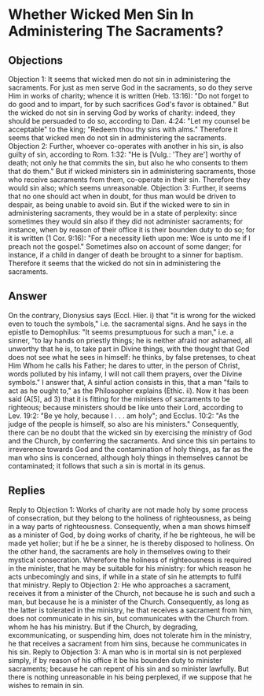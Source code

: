 # Whether Wicked Men Sin In Administering The Sacraments?
## Objections
Objection 1: It seems that wicked men do not sin in administering the sacraments. For just as men serve God in the sacraments, so do they serve Him in works of charity; whence it is written (Heb. 13:16): "Do not forget to do good and to impart, for by such sacrifices God's favor is obtained." But the wicked do not sin in serving God by works of charity: indeed, they should be persuaded to do so, according to Dan. 4:24: "Let my counsel be acceptable" to the king; "Redeem thou thy sins with alms." Therefore it seems that wicked men do not sin in administering the sacraments.
Objection 2: Further, whoever co-operates with another in his sin, is also guilty of sin, according to Rom. 1:32: "He is [Vulg.: 'They are'] worthy of death; not only he that commits the sin, but also he who consents to them that do them." But if wicked ministers sin in administering sacraments, those who receive sacraments from them, co-operate in their sin. Therefore they would sin also; which seems unreasonable.
Objection 3: Further, it seems that no one should act when in doubt, for thus man would be driven to despair, as being unable to avoid sin. But if the wicked were to sin in administering sacraments, they would be in a state of perplexity: since sometimes they would sin also if they did not administer sacraments; for instance, when by reason of their office it is their bounden duty to do so; for it is written (1 Cor. 9:16): "For a necessity lieth upon me: Woe is unto me if I preach not the gospel." Sometimes also on account of some danger; for instance, if a child in danger of death be brought to a sinner for baptism. Therefore it seems that the wicked do not sin in administering the sacraments.
## Answer
On the contrary, Dionysius says (Eccl. Hier. i) that "it is wrong for the wicked even to touch the symbols," i.e. the sacramental signs. And he says in the epistle to Demophilus: "It seems presumptuous for such a man," i.e. a sinner, "to lay hands on priestly things; he is neither afraid nor ashamed, all unworthy that he is, to take part in Divine things, with the thought that God does not see what he sees in himself: he thinks, by false pretenses, to cheat Him Whom he calls his Father; he dares to utter, in the person of Christ, words polluted by his infamy, I will not call them prayers, over the Divine symbols."
I answer that, A sinful action consists in this, that a man "fails to act as he ought to," as the Philosopher explains (Ethic. ii). Now it has been said (A[5], ad 3) that it is fitting for the ministers of sacraments to be righteous; because ministers should be like unto their Lord, according to Lev. 19:2: "Be ye holy, because I . . . am holy"; and Ecclus. 10:2: "As the judge of the people is himself, so also are his ministers." Consequently, there can be no doubt that the wicked sin by exercising the ministry of God and the Church, by conferring the sacraments. And since this sin pertains to irreverence towards God and the contamination of holy things, as far as the man who sins is concerned, although holy things in themselves cannot be contaminated; it follows that such a sin is mortal in its genus.
## Replies
Reply to Objection 1: Works of charity are not made holy by some process of consecration, but they belong to the holiness of righteousness, as being in a way parts of righteousness. Consequently, when a man shows himself as a minister of God, by doing works of charity, if he be righteous, he will be made yet holier; but if he be a sinner, he is thereby disposed to holiness. On the other hand, the sacraments are holy in themselves owing to their mystical consecration. Wherefore the holiness of righteousness is required in the minister, that he may be suitable for his ministry: for which reason he acts unbecomingly and sins, if while in a state of sin he attempts to fulfil that ministry.
Reply to Objection 2: He who approaches a sacrament, receives it from a minister of the Church, not because he is such and such a man, but because he is a minister of the Church. Consequently, as long as the latter is tolerated in the ministry, he that receives a sacrament from him, does not communicate in his sin, but communicates with the Church from. whom he has his ministry. But if the Church, by degrading, excommunicating, or suspending him, does not tolerate him in the ministry, he that receives a sacrament from him sins, because he communicates in his sin.
Reply to Objection 3: A man who is in mortal sin is not perplexed simply, if by reason of his office it be his bounden duty to minister sacraments; because he can repent of his sin and so minister lawfully. But there is nothing unreasonable in his being perplexed, if we suppose that he wishes to remain in sin.